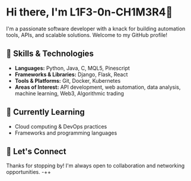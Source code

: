 # Hi there, I'm L1F3-0n-CH1M3R4👋

I'm a passionate software developer with a knack for building automation tools, APIs, and scalable solutions. Welcome to my GitHub profile!

## 🔧 Skills & Technologies

- **Languages:** Python, Java, C, MQL5, Pinescript
- **Frameworks & Libraries:** Django, Flask, React
- **Tools & Platforms:** Git, Docker, Kubernetes
- **Areas of Interest:** API development, web automation, data analysis, machine learning, Web3, Algorithmic trading

## 🌱 Currently Learning

- Cloud computing & DevOps practices
- Frameworks and programming languages

## 🤝 Let's Connect


Thanks for stopping by! I'm always open to collaboration and networking opportunities.
-++
